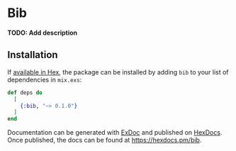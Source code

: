 # Bib

**TODO: Add description**

## Installation

If [available in Hex](https://hex.pm/docs/publish), the package can be installed
by adding `bib` to your list of dependencies in `mix.exs`:

```elixir
def deps do
  [
    {:bib, "~> 0.1.0"}
  ]
end
```

Documentation can be generated with [ExDoc](https://github.com/elixir-lang/ex_doc)
and published on [HexDocs](https://hexdocs.pm). Once published, the docs can
be found at <https://hexdocs.pm/bib>.

